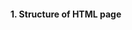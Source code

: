 #### 1. Structure of HTML page

##### <!DOCTYPE html>
##### <html>
##### <head>
##### <title>             
##### </title>
##### </head>     
##### <body>      
##### </body>
##### </html>
